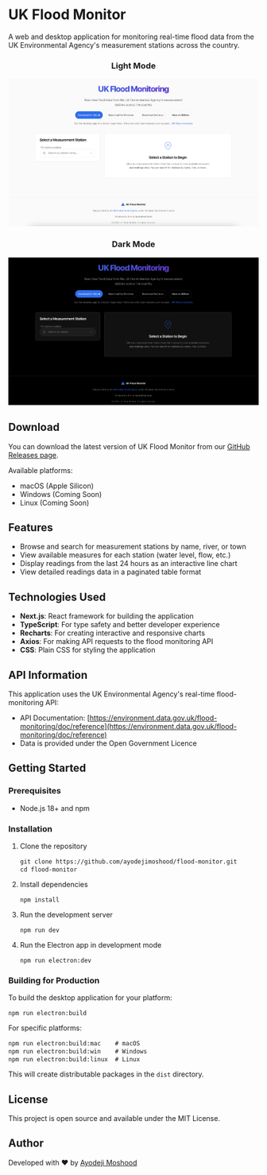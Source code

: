 # UK Flood Monitor

A web and desktop application for monitoring real-time flood data from the UK Environmental Agency's measurement stations across the country.

<div align="center">
  <h3>Light Mode</h3>
  <img src="public/lightmode.png" alt="UK Flood Monitor - Light Mode" width="800" />
  
  <h3>Dark Mode</h3>
  <img src="public/darkmode.png" alt="UK Flood Monitor - Dark Mode" width="800" />
</div>

## Download

You can download the latest version of UK Flood Monitor from our [GitHub Releases page](https://github.com/ayodejimoshood/flood-monitor/releases).

Available platforms:
- macOS (Apple Silicon)
- Windows (Coming Soon)
- Linux (Coming Soon)

## Features

- Browse and search for measurement stations by name, river, or town
- View available measures for each station (water level, flow, etc.)
- Display readings from the last 24 hours as an interactive line chart
- View detailed readings data in a paginated table format

## Technologies Used

- **Next.js**: React framework for building the application
- **TypeScript**: For type safety and better developer experience
- **Recharts**: For creating interactive and responsive charts
- **Axios**: For making API requests to the flood monitoring API
- **CSS**: Plain CSS for styling the application

## API Information

This application uses the UK Environmental Agency's real-time flood-monitoring API:
- API Documentation: [https://environment.data.gov.uk/flood-monitoring/doc/reference](https://environment.data.gov.uk/flood-monitoring/doc/reference)
- Data is provided under the Open Government Licence

## Getting Started

### Prerequisites

- Node.js 18+ and npm

### Installation

1. Clone the repository
   ```
   git clone https://github.com/ayodejimoshood/flood-monitor.git
   cd flood-monitor
   ```

2. Install dependencies
   ```
   npm install
   ```

3. Run the development server
   ```
   npm run dev
   ```

4. Run the Electron app in development mode
   ```
   npm run electron:dev
   ```

### Building for Production

To build the desktop application for your platform:

```
npm run electron:build
```

For specific platforms:

```
npm run electron:build:mac    # macOS
npm run electron:build:win    # Windows
npm run electron:build:linux  # Linux
```

This will create distributable packages in the `dist` directory.

## License

This project is open source and available under the MIT License.

## Author

Developed with ❤ by [Ayodeji Moshood](https://github.com/ayodejimoshood)